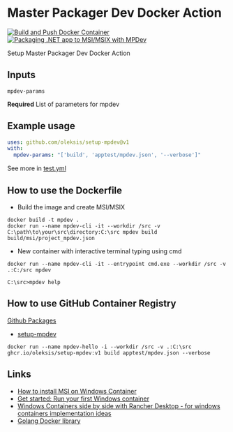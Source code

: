 # Master Packager Dev Docker Action

[![Build and Push Docker Container](https://github.com/oleksis/setup-mpdev/actions/workflows/build-and-push.yml/badge.svg)](https://github.com/oleksis/setup-mpdev/actions/workflows/build-and-push.yml)
[![Packaging .NET app to MSI/MSIX with MPDev](https://github.com/oleksis/setup-mpdev/actions/workflows/test.yml/badge.svg)](https://github.com/oleksis/setup-mpdev/actions/workflows/test.yml)

Setup Master Packager Dev Docker Action

## Inputs

`mpdev-params`

**Required** List of parameters for mpdev

## Example usage

```yaml
uses: github.com/oleksis/setup-mpdev@v1
with:
  mpdev-params: "['build', 'apptest/mpdev.json', '--verbose']"
```

See more in [test.yml](https://github.com/oleksis/setup-mpdev/blob/main/.github/workflows/test.yml)

## How to use the Dockerfile

- Build the image and create MSI/MSIX

```pwsh
docker build -t mpdev .
docker run --name mpdev-cli -it --workdir /src -v C:\path\to\your\src\directory:C:\src mpdev build build/msi/project_mpdev.json
```

- New container with interactive terminal typing using cmd

```pwsh
docker run --name mpdev-cli -it --entrypoint cmd.exe --workdir /src -v .:C:/src mpdev

C:\src>mpdev help
```

## How to use GitHub Container Registry

[Github Packages](https://docs.github.com/en/packages/working-with-a-github-packages-registry/working-with-the-container-registry)

- [setup-mpdev](https://github.com/oleksis/setup-mpdev/pkgs/container/setup-mpdev)

```pwsh
docker run --name mpdev-hello -i --workdir /src -v .:C:\src ghcr.io/oleksis/setup-mpdev:v1 build apptest/mpdev.json --verbose
```

## Links

- [How to install MSI on Windows Container](https://techadviz.com/install-msi-on-container/)
- [Get started: Run your first Windows container](https://learn.microsoft.com/en-us/virtualization/windowscontainers/quick-start/run-your-first-container)
- [Windows Containers side by side with Rancher Desktop - for windows containers implementation ideas](https://github.com/rancher-sandbox/rancher-desktop/issues/3999)
- [Golang Docker library](https://github.com/docker-library/golang/blob/d1ff31b86b23fe721dc65806cd2bd79a4c71b039/1.21/windows/nanoserver-ltsc2022/Dockerfile#L20C1-L20C1)
